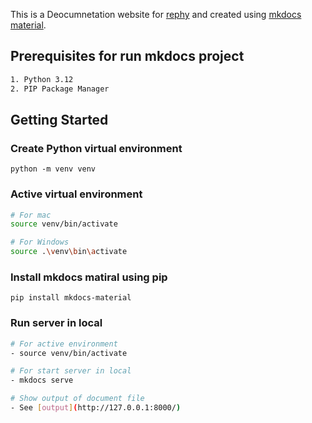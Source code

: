This is a Deocumnetation website for [rephy](https://rephy.com) and created using [mkdocs material](https://squidfunk.github.io/mkdocs-material/).

## Prerequisites for run mkdocs project

```bash
1. Python 3.12
2. PIP Package Manager
```

## Getting Started

### Create Python virtual environment

`python -m venv venv`

### Active virtual environment

```bash
# For mac
source venv/bin/activate

# For Windows
source .\venv\bin\activate
```

### Install mkdocs matiral using pip

`pip install mkdocs-material`

### Run server in local

```bash
# For active environment
- source venv/bin/activate

# For start server in local
- mkdocs serve

# Show output of document file
- See [output](http://127.0.0.1:8000/)
```
